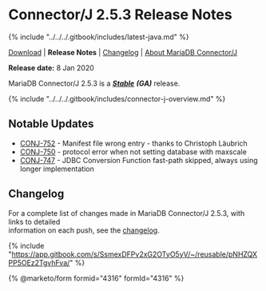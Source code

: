 # Connector/J 2.5.3 Release Notes

{% include "../../../.gitbook/includes/latest-java.md" %}

[Download](https://mariadb.com/downloads/#connectors) | **Release Notes** | [Changelog](../changelogs/2.5/2.5.3.md) | [About MariaDB Connector/J](https://app.gitbook.com/s/CjGYMsT2MVP4nd3IyW2L/mariadb-connector-j/about-mariadb-connector-j)

**Release date:** 8 Jan 2020

MariaDB Connector/J 2.5.3 is a [_**Stable**_](../../../community-server/about/release-criteria.md) _**(GA)**_ release.

{% include "../../../.gitbook/includes/connector-j-overview.md" %}

## Notable Updates

* [CONJ-752](https://jira.mariadb.org/browse/CONJ-752) - Manifest file wrong entry - thanks to Christoph Läubrich
* [CONJ-750](https://jira.mariadb.org/browse/CONJ-750) - protocol error when not setting database with maxscale
* [CONJ-747](https://jira.mariadb.org/browse/CONJ-747) - JDBC Conversion Function fast-path skipped, always using longer implementation

## Changelog

For a complete list of changes made in MariaDB Connector/J 2.5.3, with links to detailed\
information on each push, see the [changelog](../changelogs/2.5/2.5.3.md).

{% include "https://app.gitbook.com/s/SsmexDFPv2xG2OTyO5yV/~/reusable/pNHZQXPP5OEz2TgvhFva/" %}

{% @marketo/form formid="4316" formId="4316" %}
